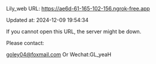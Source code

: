 Lily_web URL: https://ae6d-61-165-102-156.ngrok-free.app

Updated at: 2024-12-09 19:54:34

If you cannot open this URL, the server might be down.

Please contact: 

goley04@foxmail.com Or Wechat:GL_yeaH